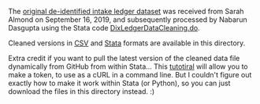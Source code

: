 The [original de-identified intake ledger dataset](https://github.com/opioiddatalab/DixLedger/blob/master/data/DixLedgerDeidentified.csv) was received from Sarah Almond on September 16, 2019, and subsequently processed by Nabarun Dasgupta using the Stata code [DixLedgerDataCleaning.do](https://github.com/opioiddatalab/DixLedger/blob/master/data/DixLedgerDataCleaning.do).

Cleaned versions in [CSV](https://github.com/opioiddatalab/DixLedger/blob/master/data/DixLedgerDeidentified_clean.csv) and [Stata](https://github.com/opioiddatalab/DixLedger/blob/master/data/DixLedgerDeidentified_clean.dta) formats are available in this directory.

Extra credit if you want to pull the latest version of the cleaned data file dynamically from GitHub from within Stata...
This [tutotiral](https://help.github.com/en/github/authenticating-to-github/creating-a-personal-access-token-for-the-command-line) will allow you to make a token, to use as a cURL in a command line. But I couldn't figure out exactly how to make it work within Stata (or Python), so you can just download the files in this directory instead. :)
